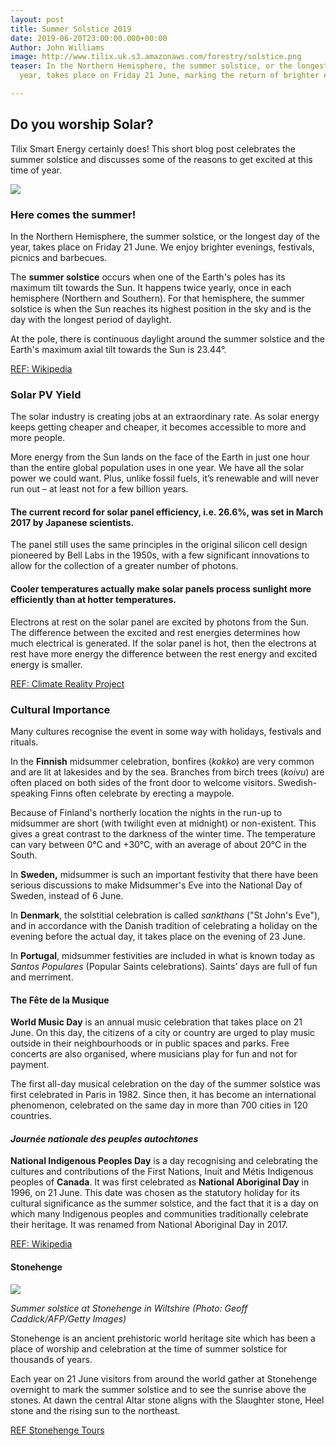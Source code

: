 ```yaml
---
layout: post
title: Summer Solstice 2019
date: 2019-06-20T23:00:00.000+00:00
Author: John Williams
image: http://www.tilix.uk.s3.amazonaws.com/forestry/solstice.png
teaser: In the Northern Hemisphere, the summer solstice, or the longest day of the
  year, takes place on Friday 21 June, marking the return of brighter evenings...

---
```

## Do you worship Solar?

Tilix Smart Energy certainly does! This short blog post celebrates the summer solstice and discusses some of the reasons to get excited at this time of year.

![](http://www.tilix.uk.s3.amazonaws.com/forestry/solstice.png)

### **Here comes the summer!**

In the Northern Hemisphere, the summer solstice, or the longest day of the year, takes place on Friday 21 June. We enjoy brighter evenings, festivals, picnics and barbecues.

The **summer solstice** occurs when one of the Earth's poles has its maximum tilt towards the Sun. It happens twice yearly, once in each hemisphere (Northern and Southern). For that hemisphere, the summer solstice is when the Sun reaches its highest position in the sky and is the day with the longest period of daylight.

At the pole, there is continuous daylight around the summer solstice and the Earth's maximum axial tilt towards the Sun is 23.44°.

[REF: Wikipedia](https://en.wikipedia.org/wiki/Summer_solstice)

### **Solar PV Yield**

The solar industry is creating jobs at an extraordinary rate. As solar energy keeps getting cheaper and cheaper, it becomes accessible to more and more people.

More energy from the Sun lands on the face of the Earth in just one hour than the entire global population uses in one year. We have all the solar power we could want. Plus, unlike fossil fuels, it’s renewable and will never run out – at least not for a few billion years.

#### **The current record for solar panel efficiency, i.e. 26.6%, was set in March 2017 by Japanese scientists.**

The panel still uses the same principles in the original silicon cell design pioneered by Bell Labs in the 1950s, with a few significant innovations to allow for the collection of a greater number of photons.

#### **Cooler temperatures actually make solar panels process sunlight more efficiently than at hotter temperatures.**

Electrons at rest on the solar panel are excited by photons from the Sun. The difference between the excited and rest energies determines how much electrical is generated. If the solar panel is hot, then the electrons at rest have more energy the difference between the rest energy and excited energy is smaller.

[REF: Climate Reality Project](https://www.climaterealityproject.org/blog/lighten-21-solar-facts-summer-solstice)

### **Cultural Importance**

Many cultures recognise the event in some way with holidays, festivals and rituals.

In the **Finnish** midsummer celebration, bonfires (_kokko_) are very common and are lit at lakesides and by the sea. Branches from birch trees (_koivu_) are often placed on both sides of the front door to welcome visitors. Swedish-speaking Finns often celebrate by erecting a maypole.

Because of Finland's northerly location the nights in the run-up to midsummer are short (with twilight even at midnight) or non-existent. This gives a great contrast to the darkness of the winter time. The temperature can vary between 0°C and +30°C, with an average of about 20°C in the South.

In **Sweden,** midsummer is such an important festivity that there have been serious discussions to make Midsummer's Eve into the National Day of Sweden, instead of 6 June.

In **Denmark**, the solstitial celebration is called _sankthans_ ("St John's Eve"), and in accordance with the Danish tradition of celebrating a holiday on the evening before the actual day, it takes place on the evening of 23 June.

In **Portugal**, midsummer festivities are included in what is known today as _Santos Populares_ (Popular Saints celebrations). Saints’ days are full of fun and merriment.

#### **The** **Fête de la Musique**

**World Music Day** is an annual music celebration that takes place on 21 June. On this day, the citizens of a city or country are urged to play music outside in their neighbourhoods or in public spaces and parks. Free concerts are also organised, where musicians play for fun and not for payment.

The first all-day musical celebration on the day of the summer solstice was first celebrated in Paris in 1982. Since then, it has become an international phenomenon, celebrated on the same day in more than 700 cities in 120 countries.

#### _Journée nationale des peuples autochtones_

**National Indigenous Peoples Day** is a day recognising and celebrating the cultures and contributions of the First Nations, Inuit and Métis Indigenous peoples of **Canada**. It was first celebrated as **National Aboriginal Day** in 1996, on 21 June. This date was chosen as the statutory holiday for its cultural significance as the summer solstice, and the fact that it is a day on which many Indigenous peoples and communities traditionally celebrate their heritage. It was renamed from National Aboriginal Day in 2017.

[REF: Wikipedia](https://en.wikipedia.org/wiki/National_Indgenous_Peoples_Day)

#### **Stonehenge**

![](http://www.tilix.uk.s3.amazonaws.com/forestry/stonehenge.jpg)

_Summer solstice at Stonehenge in Wiltshire (Photo: Geoff Caddick/AFP/Getty Images)_

Stonehenge is an ancient prehistoric world heritage site which has been a place of worship and celebration at the time of summer solstice for thousands of years.

Each year on 21 June visitors from around the world gather at Stonehenge overnight to mark the summer solstice and to see the sunrise above the stones. At dawn the central Altar stone aligns with the Slaughter stone, Heel stone and the rising sun to the northeast.

[REF Stonehenge Tours](https://stonehengetours.com/summer-solstice-tour.htm)